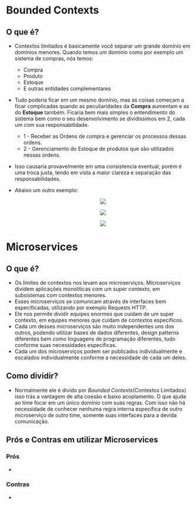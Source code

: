 # Bounded Contexts

## O que é?
- Contextos limitados é basicamente você separar um grande domínio em domínios menores. Quando temos um domínio como por exemplo um sistema de compras, nós temos:
  - Compra
  - Produto
  - Estoque
  - E outras entidades complementares
- Tudo poderia ficar em um mesmo domínio, mas as coisas começam a ficar complicadas quando as peculiaridades da **Compra** aumentam e as do **Estoque** também. Ficaria bem mais simples o entendimento do sistema bem como o seu desenvolvimento se dividissimos em 2, cada um com sua responsabilidade.
    - 1 - Receber as Ordens de compra e gerenciar os processos dessas ordens.
    - 2 - Gerenciamento do Estoque de produtos que são utilizados nessas ordens.
- Isso causaria provavelmente em uma consistencia eventual, porém é uma troca justa, tendo em vista a maior clareza e separação das responsabilidades.

- Abaixo um outro exemplo:
  <p align="center">
    <img src="https://github.com/matsennin/domain-driven-design/blob/master/images/Single_Domain_Model.png" />
  </p>
  
  <p align="center">
    <img src="https://github.com/matsennin/domain-driven-design/blob/master/images/Overlaping_Contexts.png" />
  </p>
  
  <p align="center">
    <img src="https://github.com/matsennin/domain-driven-design/blob/master/images/Bounded_Contexts.png" />
  </p>

# Microservices

## O que é?
- Os limites de contextos nos levam aos microserviços. Microserviços dividem aplicações monolíticas com um super contexto, em subsistemas com contextos menores.
- Esses microserviços se comunicam através de interfaces bem especificadas, utilizando por exemplo Requests HTTP.
- Ele nos permite dividir equipes enormes que cuidam de um super contexto, em equipes menores que cuidam de contextos especificos.
- Cada um desses microserviços são muito independentes uns dos outros, podendo utilizar bases de dados diferentes, design patterns diferentes bem como linguagens de programação diferentes, tudo conforme suas necessidades especificas.
- Cada um dos microserviços podem ser publicados individualmente e escalados individualmente conforme a necessidade de cada um deles.

## Como dividir?
- Normalmente ele é divido por _Bounded Contexts_(Contextos Limitados) isso trás a vantagem de alta coesão e baixo acoplamento. O que ajuda ao time focar em um único domínio com suas regras. Com isso não há necessidade de conhecer nenhuma regra interna especifica de outro microserviço de outro time, somente suas interfaces para a devida comunicação.

## Prós e Contras em utilizar Microservices
### Prós
  - 
### Contras
  - 
